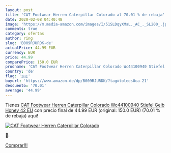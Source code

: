 ```yaml
---
layout: post
title: 'CAT Footwear Herren Caterpillar Colorado al 70.01 % de rebaja'
date: 2020-02-08 04:40:48
image: 'https://m.media-amazon.com/images/I/51SLDqyXMaL._AC_._SL200_.jpg'
comments: true
category: ofertas
author: ring
slug: 'B009RJURDK-de'
actualPrice: 44.99 EUR
currency: EUR
price: 44.99
comparePrice: 150.0 EUR
prodname: 'CAT Footwear Herren Caterpillar Colorado Wc44100940 Stiefel  Gelb  Honey   42 EU'
country: 'de'
flag: '🇩🇪'
buyurl: 'https://www.amazon.de/dp/B009RJURDK/?tag=tolees0ca-21'
descuento: '70.01'
average: '44.99'
---
```


Tienes [CAT Footwear Herren Caterpillar Colorado Wc44100940 Stiefel  Gelb  Honey   42 EU](https://www.amazon.de/dp/B009RJURDK/?tag=tolees0ca-21) con precio final de  44.99 EUR (original: 150.0 EUR) (70.01 %  de rebaja) aqui!

[![CAT Footwear Herren Caterpillar Colorado](https://m.media-amazon.com/images/I/51SLDqyXMaL._AC_._SL200_.jpg)](https://www.amazon.de/dp/B009RJURDK/?tag=tolees0ca-21)

🔎:


[Comprar!!!](https://www.amazon.de/dp/B009RJURDK/?tag=tolees0ca-21)
